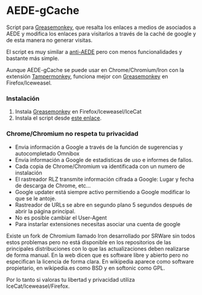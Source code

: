 # AEDE-gCache

Script para [Greasemonkey](1), que resalta los enlaces a medios de asociados a AEDE y modifica los enlaces para visitarlos a través de la caché de google y de esta manera no generar visitas.

El script es muy similar a [anti-AEDE](https://github.com/pykiss/anti-AEDE) pero con menos funcionalidades y bastante más simple.

Aunque AEDE-gCache se puede usar en Chrome/Chromium/Iron con la extensión [Tampermonkey](https://chrome.google.com/webstore/detail/tampermonkey/), funciona mejor con [Greasemonkey](1) en Firefox/Iceweasel.

### Instalación

 1. Instala [Greasemonkey](1) en Firefox/Iceweasel/IceCat
 2. Instala el script desde [este enlace](https://raw.githubusercontent.com/P3nko/AEDE-gCache/master/script.js).

### Chrome/Chromium no respeta tu privacidad

 - Envia información a Google a través de la función de sugerencias y autocompletado Omnibox
 - Envia información a Google de estadisticas de uso e informes de fallos.
 - Cada copia de Chrome/Chromium va identificada con un numero de instalación
 - El rastreador RLZ transmite información cifrada a Google: Lugar y fecha de descarga de Chrome, etc...
 - Google updater está siempre activo permitiendo a Google modificar lo que se le antoje.
 - Rastreador de URLs se abre en segundo plano 5 segundos después de abrir la página principal.
 - No es posible cambiar el User-Agent
 - Para instarlar extensiones necesitas asociar una cuenta de google

Existe un fork de Chromium llamado Iron desarrollado por SRWare sin todos estos problemas pero no está disponible en los repositorios de las principales distribuciones con lo que las actualizaciones deben realizarse de forma manual. En la web dicen que es software libre y abierto pero no especifican la licencia de forma clara. En wikipedia aparece como software propietario, en wikipedia.es como BSD y en softonic como GPL.

Por lo tanto si valoras tu libertad y privacidad utiliza IceCat/Iceweasel/Firefox.

[1]: https://addons.mozilla.org/es/firefox/addon/greasemonkey/  "Greasemonkey"


